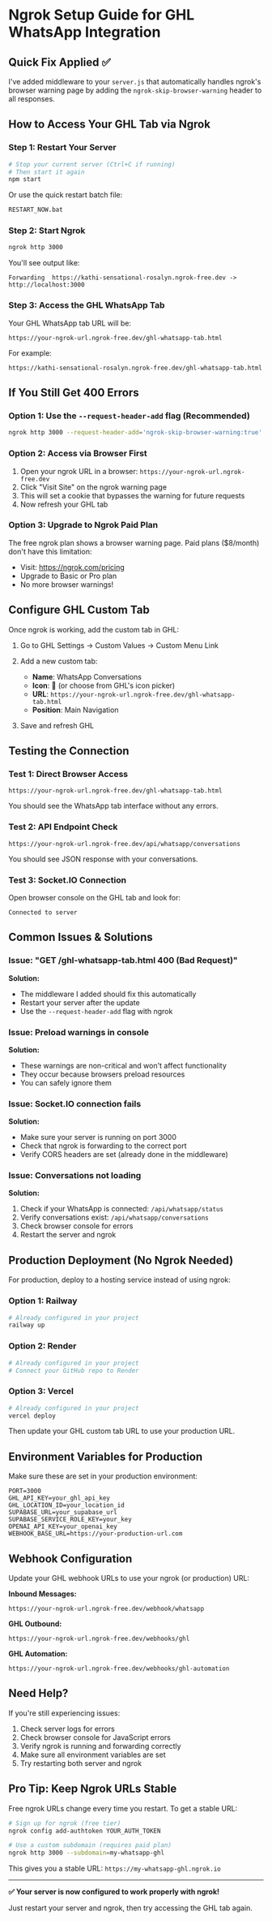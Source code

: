 # Ngrok Setup Guide for GHL WhatsApp Integration

## Quick Fix Applied ✅

I've added middleware to your `server.js` that automatically handles ngrok's browser warning page by adding the `ngrok-skip-browser-warning` header to all responses.

## How to Access Your GHL Tab via Ngrok

### Step 1: Restart Your Server

```bash
# Stop your current server (Ctrl+C if running)
# Then start it again
npm start
```

Or use the quick restart batch file:
```bash
RESTART_NOW.bat
```

### Step 2: Start Ngrok

```bash
ngrok http 3000
```

You'll see output like:
```
Forwarding  https://kathi-sensational-rosalyn.ngrok-free.dev -> http://localhost:3000
```

### Step 3: Access the GHL WhatsApp Tab

Your GHL WhatsApp tab URL will be:
```
https://your-ngrok-url.ngrok-free.dev/ghl-whatsapp-tab.html
```

For example:
```
https://kathi-sensational-rosalyn.ngrok-free.dev/ghl-whatsapp-tab.html
```

## If You Still Get 400 Errors

### Option 1: Use the `--request-header-add` flag (Recommended)

```bash
ngrok http 3000 --request-header-add='ngrok-skip-browser-warning:true'
```

### Option 2: Access via Browser First

1. Open your ngrok URL in a browser: `https://your-ngrok-url.ngrok-free.dev`
2. Click "Visit Site" on the ngrok warning page
3. This will set a cookie that bypasses the warning for future requests
4. Now refresh your GHL tab

### Option 3: Upgrade to Ngrok Paid Plan

The free ngrok plan shows a browser warning page. Paid plans ($8/month) don't have this limitation:
- Visit: https://ngrok.com/pricing
- Upgrade to Basic or Pro plan
- No more browser warnings!

## Configure GHL Custom Tab

Once ngrok is working, add the custom tab in GHL:

1. Go to GHL Settings → Custom Values → Custom Menu Link
2. Add a new custom tab:
   - **Name**: WhatsApp Conversations
   - **Icon**: 📱 (or choose from GHL's icon picker)
   - **URL**: `https://your-ngrok-url.ngrok-free.dev/ghl-whatsapp-tab.html`
   - **Position**: Main Navigation

3. Save and refresh GHL

## Testing the Connection

### Test 1: Direct Browser Access
```
https://your-ngrok-url.ngrok-free.dev/ghl-whatsapp-tab.html
```

You should see the WhatsApp tab interface without any errors.

### Test 2: API Endpoint Check
```
https://your-ngrok-url.ngrok-free.dev/api/whatsapp/conversations
```

You should see JSON response with your conversations.

### Test 3: Socket.IO Connection
Open browser console on the GHL tab and look for:
```
Connected to server
```

## Common Issues & Solutions

### Issue: "GET /ghl-whatsapp-tab.html 400 (Bad Request)"

**Solution:**
- The middleware I added should fix this automatically
- Restart your server after the update
- Use the `--request-header-add` flag with ngrok

### Issue: Preload warnings in console

**Solution:**
- These warnings are non-critical and won't affect functionality
- They occur because browsers preload resources
- You can safely ignore them

### Issue: Socket.IO connection fails

**Solution:**
- Make sure your server is running on port 3000
- Check that ngrok is forwarding to the correct port
- Verify CORS headers are set (already done in the middleware)

### Issue: Conversations not loading

**Solution:**
1. Check if your WhatsApp is connected: `/api/whatsapp/status`
2. Verify conversations exist: `/api/whatsapp/conversations`
3. Check browser console for errors
4. Restart the server and ngrok

## Production Deployment (No Ngrok Needed)

For production, deploy to a hosting service instead of using ngrok:

### Option 1: Railway
```bash
# Already configured in your project
railway up
```

### Option 2: Render
```bash
# Already configured in your project
# Connect your GitHub repo to Render
```

### Option 3: Vercel
```bash
# Already configured in your project
vercel deploy
```

Then update your GHL custom tab URL to use your production URL.

## Environment Variables for Production

Make sure these are set in your production environment:

```env
PORT=3000
GHL_API_KEY=your_ghl_api_key
GHL_LOCATION_ID=your_location_id
SUPABASE_URL=your_supabase_url
SUPABASE_SERVICE_ROLE_KEY=your_key
OPENAI_API_KEY=your_openai_key
WEBHOOK_BASE_URL=https://your-production-url.com
```

## Webhook Configuration

Update your GHL webhook URLs to use your ngrok (or production) URL:

**Inbound Messages:**
```
https://your-ngrok-url.ngrok-free.dev/webhook/whatsapp
```

**GHL Outbound:**
```
https://your-ngrok-url.ngrok-free.dev/webhooks/ghl
```

**GHL Automation:**
```
https://your-ngrok-url.ngrok-free.dev/webhooks/ghl-automation
```

## Need Help?

If you're still experiencing issues:

1. Check server logs for errors
2. Check browser console for JavaScript errors
3. Verify ngrok is running and forwarding correctly
4. Make sure all environment variables are set
5. Try restarting both server and ngrok

## Pro Tip: Keep Ngrok URLs Stable

Free ngrok URLs change every time you restart. To get a stable URL:

```bash
# Sign up for ngrok (free tier)
ngrok config add-authtoken YOUR_AUTH_TOKEN

# Use a custom subdomain (requires paid plan)
ngrok http 3000 --subdomain=my-whatsapp-ghl
```

This gives you a stable URL: `https://my-whatsapp-ghl.ngrok.io`

---

**✅ Your server is now configured to work properly with ngrok!**

Just restart your server and ngrok, then try accessing the GHL tab again.


